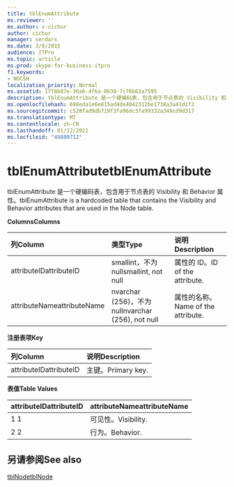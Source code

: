 ```yaml
---
title: tblEnumAttribute
ms.reviewer: ''
ms.author: v-cichur
author: cichur
manager: serdars
ms.date: 3/9/2015
audience: ITPro
ms.topic: article
ms.prod: skype-for-business-itpro
f1.keywords:
- NOCSH
localization_priority: Normal
ms.assetid: 17f8b87e-36a6-4f6a-8630-7c76b61a7595
description: tblEnumAttribute 是一个硬编码表，包含用于节点表的 Visibility 和 Behavior 属性。
ms.openlocfilehash: 698eda1e6e815ad4de4042312be1738a3a41d1f2
ms.sourcegitcommit: c528fad9db719f3fa96dc3fa99332a349cd9d317
ms.translationtype: MT
ms.contentlocale: zh-CN
ms.lasthandoff: 01/12/2021
ms.locfileid: "49809712"
---
```

# <a name="tblenumattribute"></a><span data-ttu-id="30f58-103">tblEnumAttribute</span><span class="sxs-lookup"><span data-stu-id="30f58-103">tblEnumAttribute</span></span>
 
<span data-ttu-id="30f58-104">tblEnumAttribute 是一个硬编码表，包含用于节点表的 Visibility 和 Behavior 属性。</span><span class="sxs-lookup"><span data-stu-id="30f58-104">tblEnumAttribute is a hardcoded table that contains the Visibility and Behavior attributes that are used in the Node table.</span></span>
  
<span data-ttu-id="30f58-105">**Columns**</span><span class="sxs-lookup"><span data-stu-id="30f58-105">**Columns**</span></span>

|<span data-ttu-id="30f58-106">**列**</span><span class="sxs-lookup"><span data-stu-id="30f58-106">**Column**</span></span>|<span data-ttu-id="30f58-107">**类型**</span><span class="sxs-lookup"><span data-stu-id="30f58-107">**Type**</span></span>|<span data-ttu-id="30f58-108">**说明**</span><span class="sxs-lookup"><span data-stu-id="30f58-108">**Description**</span></span>|
|:-----|:-----|:-----|
|<span data-ttu-id="30f58-109">attributeID</span><span class="sxs-lookup"><span data-stu-id="30f58-109">attributeID</span></span>  <br/> |<span data-ttu-id="30f58-110">smallint，不为 null</span><span class="sxs-lookup"><span data-stu-id="30f58-110">smallint, not null</span></span>  <br/> |<span data-ttu-id="30f58-111">属性的 ID。</span><span class="sxs-lookup"><span data-stu-id="30f58-111">ID of the attribute.</span></span>  <br/> |
|<span data-ttu-id="30f58-112">attributeName</span><span class="sxs-lookup"><span data-stu-id="30f58-112">attributeName</span></span>  <br/> |<span data-ttu-id="30f58-113">nvarchar (256)，不为 null</span><span class="sxs-lookup"><span data-stu-id="30f58-113">nvarchar (256), not null</span></span>  <br/> |<span data-ttu-id="30f58-114">属性的名称。</span><span class="sxs-lookup"><span data-stu-id="30f58-114">Name of the attribute.</span></span>  <br/> |
   
<span data-ttu-id="30f58-115">**注册表项**</span><span class="sxs-lookup"><span data-stu-id="30f58-115">**Key**</span></span>

|<span data-ttu-id="30f58-116">**列**</span><span class="sxs-lookup"><span data-stu-id="30f58-116">**Column**</span></span>|<span data-ttu-id="30f58-117">**说明**</span><span class="sxs-lookup"><span data-stu-id="30f58-117">**Description**</span></span>|
|:-----|:-----|
|<span data-ttu-id="30f58-118">attributeID</span><span class="sxs-lookup"><span data-stu-id="30f58-118">attributeID</span></span>  <br/> |<span data-ttu-id="30f58-119">主键。</span><span class="sxs-lookup"><span data-stu-id="30f58-119">Primary key.</span></span>  <br/> |
   
<span data-ttu-id="30f58-120">**表值**</span><span class="sxs-lookup"><span data-stu-id="30f58-120">**Table Values**</span></span>

|<span data-ttu-id="30f58-121">**attributeID**</span><span class="sxs-lookup"><span data-stu-id="30f58-121">**attributeID**</span></span>|<span data-ttu-id="30f58-122">**attributeName**</span><span class="sxs-lookup"><span data-stu-id="30f58-122">**attributeName**</span></span>|
|:-----|:-----|
|<span data-ttu-id="30f58-123">1 </span><span class="sxs-lookup"><span data-stu-id="30f58-123">1</span></span>  <br/> |<span data-ttu-id="30f58-124">可见性。</span><span class="sxs-lookup"><span data-stu-id="30f58-124">Visibility.</span></span>  <br/> |
|<span data-ttu-id="30f58-125">2 </span><span class="sxs-lookup"><span data-stu-id="30f58-125">2</span></span>  <br/> |<span data-ttu-id="30f58-126">行为。</span><span class="sxs-lookup"><span data-stu-id="30f58-126">Behavior.</span></span>  <br/> |
   
## <a name="see-also"></a><span data-ttu-id="30f58-127">另请参阅</span><span class="sxs-lookup"><span data-stu-id="30f58-127">See also</span></span>

[<span data-ttu-id="30f58-128">tblNode</span><span class="sxs-lookup"><span data-stu-id="30f58-128">tblNode</span></span>](tblnode.md)
